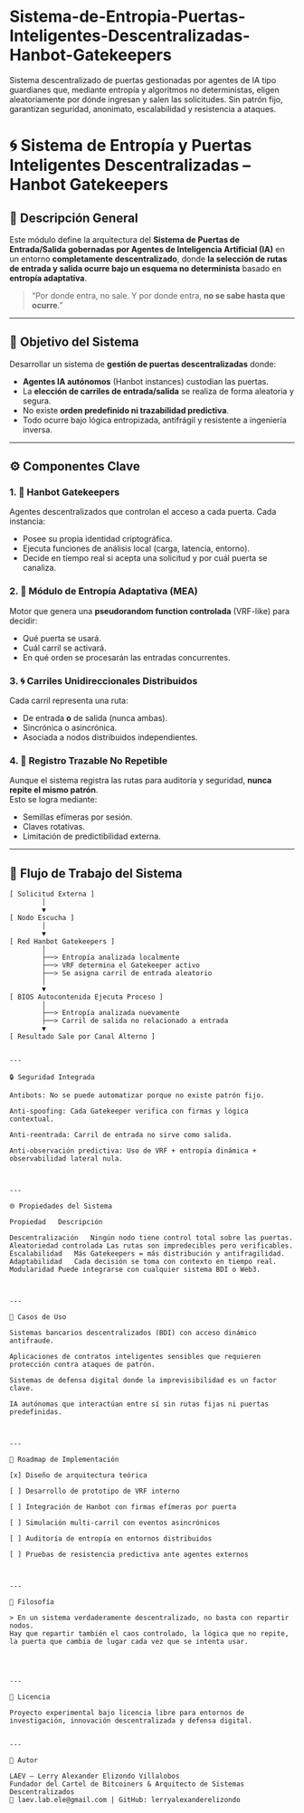# Sistema-de-Entropia-Puertas-Inteligentes-Descentralizadas-Hanbot-Gatekeepers
Sistema descentralizado de puertas gestionadas por agentes de IA tipo guardianes que, mediante entropía y algoritmos no deterministas, eligen aleatoriamente por dónde ingresan y salen las solicitudes. Sin patrón fijo, garantizan seguridad, anonimato, escalabilidad y resistencia a ataques.


# 🌀 Sistema de Entropía y Puertas Inteligentes Descentralizadas – Hanbot Gatekeepers

## 🧠 Descripción General

Este módulo define la arquitectura del **Sistema de Puertas de Entrada/Salida gobernadas por Agentes de Inteligencia Artificial (IA)** en un entorno **completamente descentralizado**, donde **la selección de rutas de entrada y salida ocurre bajo un esquema no determinista** basado en **entropía adaptativa**.

> “Por donde entra, no sale. Y por donde entra, **no se sabe hasta que ocurre**.”

---

## 🎯 Objetivo del Sistema

Desarrollar un sistema de **gestión de puertas descentralizadas** donde:
- **Agentes IA autónomos** (Hanbot instances) custodian las puertas.
- La **elección de carriles de entrada/salida** se realiza de forma aleatoria y segura.
- No existe **orden predefinido ni trazabilidad predictiva**.
- Todo ocurre bajo lógica entropizada, antifrágil y resistente a ingeniería inversa.

---

## ⚙️ Componentes Clave

### 1. 🔐 **Hanbot Gatekeepers**
Agentes descentralizados que controlan el acceso a cada puerta. Cada instancia:
- Posee su propia identidad criptográfica.
- Ejecuta funciones de análisis local (carga, latencia, entorno).
- Decide en tiempo real si acepta una solicitud y por cuál puerta se canaliza.

### 2. 🎲 **Módulo de Entropía Adaptativa (MEA)**
Motor que genera una **pseudorandom function controlada** (VRF-like) para decidir:
- Qué puerta se usará.
- Cuál carril se activará.
- En qué orden se procesarán las entradas concurrentes.

### 3. 🌀 **Carriles Unidireccionales Distribuidos**
Cada carril representa una ruta:
- De entrada **o** de salida (nunca ambas).
- Sincrónica o asincrónica.
- Asociada a nodos distribuidos independientes.

### 4. 🧬 **Registro Trazable No Repetible**
Aunque el sistema registra las rutas para auditoría y seguridad, **nunca repite el mismo patrón**.  
Esto se logra mediante:
- Semillas efímeras por sesión.
- Claves rotativas.
- Limitación de predictibilidad externa.

---

## 🔁 Flujo de Trabajo del Sistema

```plaintext
[ Solicitud Externa ]
        │
        ▼
[ Nodo Escucha ]
        │
        ▼
[ Red Hanbot Gatekeepers ]
        │
        ├──> Entropía analizada localmente
        ├──> VRF determina el Gatekeeper activo
        ├──> Se asigna carril de entrada aleatorio
        │
        ▼
[ BIOS Autocontenida Ejecuta Proceso ]
        │
        ├──> Entropía analizada nuevamente
        ├──> Carril de salida no relacionado a entrada
        ▼
[ Resultado Sale por Canal Alterno ]


---

🔒 Seguridad Integrada

Antibots: No se puede automatizar porque no existe patrón fijo.

Anti-spoofing: Cada Gatekeeper verifica con firmas y lógica contextual.

Anti-reentrada: Carril de entrada no sirve como salida.

Anti-observación predictiva: Uso de VRF + entropía dinámica + observabilidad lateral nula.



---

🌐 Propiedades del Sistema

Propiedad	Descripción

Descentralización	Ningún nodo tiene control total sobre las puertas.
Aleatoriedad controlada	Las rutas son impredecibles pero verificables.
Escalabilidad	Más Gatekeepers = más distribución y antifragilidad.
Adaptabilidad	Cada decisión se toma con contexto en tiempo real.
Modularidad	Puede integrarse con cualquier sistema BDI o Web3.



---

📡 Casos de Uso

Sistemas bancarios descentralizados (BDI) con acceso dinámico antifraude.

Aplicaciones de contratos inteligentes sensibles que requieren protección contra ataques de patrón.

Sistemas de defensa digital donde la imprevisibilidad es un factor clave.

IA autónomas que interactúan entre sí sin rutas fijas ni puertas predefinidas.



---

🧪 Roadmap de Implementación

[x] Diseño de arquitectura teórica

[ ] Desarrollo de prototipo de VRF interno

[ ] Integración de Hanbot con firmas efímeras por puerta

[ ] Simulación multi-carril con eventos asincrónicos

[ ] Auditoría de entropía en entornos distribuidos

[ ] Pruebas de resistencia predictiva ante agentes externos



---

🧠 Filosofía

> En un sistema verdaderamente descentralizado, no basta con repartir nodos.
Hay que repartir también el caos controlado, la lógica que no repite, la puerta que cambia de lugar cada vez que se intenta usar.




---

📁 Licencia

Proyecto experimental bajo licencia libre para entornos de investigación, innovación descentralizada y defensa digital.


---

👤 Autor

LAEV – Lerry Alexander Elizondo Villalobos
Fundador del Cartel de Bitcoiners & Arquitecto de Sistemas Descentralizados
📧 laev.lab.ele@gmail.com | GitHub: lerryalexanderelizondo

